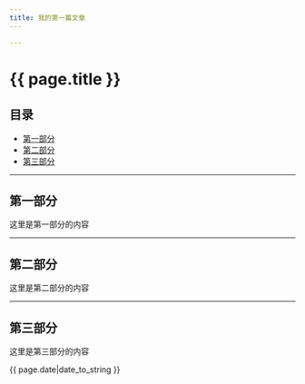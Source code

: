 ```yaml
---
title: 我的第一篇文章
​---

---
```


# {{ page.title }}

## 目录

+ [第一部分](#part1)
+ [第二部分](#part2)
+ [第三部分](#part3)



-------------------------------------------------------

## 第一部分



这里是第一部分的内容

------------------------------------------------------------------

## 第二部分



这里是第二部分的内容

----------------------------------------------------------

## 第三部分



这里是第三部分的内容



{{ page.date|date_to_string }}

